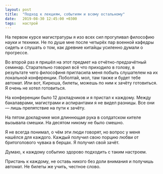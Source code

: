 ```yaml
---
layout: post
title:  "Подход к лекциям, событиям и всему остальному"
date:   2019-08-30 12:45:00 +0300
tags: 	настрой
---
```


На первом курсе магистратуры я изо всех сил прогуливал философию науки и техники. Не по душе мне после четырёх пар военной кафедры сидеть и слушать о том, как древние китайцы усиленно думали о прогрессе.

Во второй раз я пришёл на этот предмет на отчётно-предзачётный семинар. Старательно говорил всё что приходило в голову, в результате чего философиня пригласила меня побыть слушателем на их локальной конференции. Поболтай, мол, там также и будет тебе автомат. Или вот, Кирюша, билеты, можешь по ним к зачёту готовиться. Я очень не хотел готовиться.

На конференции было 12 докладчиков и я пристал к каждому. Между бакалаврами, магистрами и аспирантами я не видел разницы. Все они — лишь препятствие на пути к зачёту. 

На пятом докладчике моя длиннющая рука в солдатском кителе вызывала смешки. На десятом  никому не было смешно. 

Я не всегда понимал, о чём эти люди говорят, но вопрос у меня нашёлся для каждого. Каждый получил свою порцию любви от бритоголового чувака в берцах. Я получил свой зачёт.

Думаю, к каждому событию здорово подходить с таким настроем. 

Пристань к каждому, не оставь никого без доли внимания и получишь автомат. Не билеты же учить, честное слово. 
